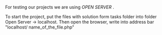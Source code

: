 
For testing our projects we are using <i> OPEN SERVER </i>. 

To start the project, put the files with solution form tasks folder into folder Open Server -> localhost. Then open the browser, write into address bar "localhost/ name_of_the_file.php"
